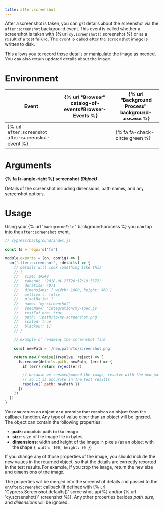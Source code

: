 ```yaml
---
title: after:screenshot
---
```


After a screenshot is taken, you can get details about the screenshot via the `after:screenshot` background event. This event is called whether a screenshot is taken with {% url `cy.screenshot()` screenshot %} or as a result of a test failure. The event is called after the screenshot image is written to disk.

This allows you to record those details or manipulate the image as needed. You can also return updated details about the image.

# Environment

Event | {% url "Browser" catalog-of-events#Browser-Events %} | {% url "Background Process" background-process %}
--- | --- | ---
{% url `after:screenshot` after-screenshot-event %} | | {% fa fa-check-circle green %}

# Arguments

**{% fa fa-angle-right %} screenshot** ***(Object)***

Details of the screenshot including dimensions, path names, and any screenshot options.

# Usage

Using your {% url "`backgroundFile`" background-process %} you can tap into the `after:screenshot` event.

```js
// cypress/background/index.js

const fs = require('fs')

module.exports = (on, config) => {
  on('after:screenshot', (details) => {
    // details will look something like this:
    // {
    //   size: 10248
    //   takenAt: '2018-06-27T20:17:19.537Z'
    //   duration: 4071
    //   dimensions: { width: 1000, height: 660 }
    //   multipart: false
    //   pixelRatio: 1
    //   name: 'my-screenshot'
    //   specName: 'integration/my-spec.js'
    //   testFailure: true
    //   path: '/path/to/my-screenshot.png'
    //   scaled: true
    //   blackout: []
    // }

    // example of renaming the screenshot file

    const newPath = '/new/path/to/screenshot.png'

    return new Promise((resolve, reject) => {
      fs.rename(details.path, newPath, (err) => {
        if (err) return reject(err)

        // because we renamed/moved the image, resolve with the new path
        // so it is accurate in the test results
        resolve({ path: newPath })
      })
    })
  })
}
```

You can return an object or a promise that resolves an object from the callback function. Any type of value other than an object will be ignored. The object can contain the following properties:

* **path**: absolute path to the image
* **size**: size of the image file in bytes
* **dimensions**: width and height of the image in pixels (as an object with the shape `{ width: 100, height: 50 }`)

If you change any of those properties of the image, you should include the new values in the returned object, so that the details are correctly reported in the test results. For example, if you crop the image, return the new size and dimensions of the image.

The properties will be merged into the screenshot details and passed to the `onAfterScreenshot` callback (if defined with {% url 'Cypress.Screenshot.defaults()' screenshot-api %} and/or {% url 'cy.screenshot()' screenshot %}). Any other properties besides *path*, *size*, and *dimensions* will be ignored.
